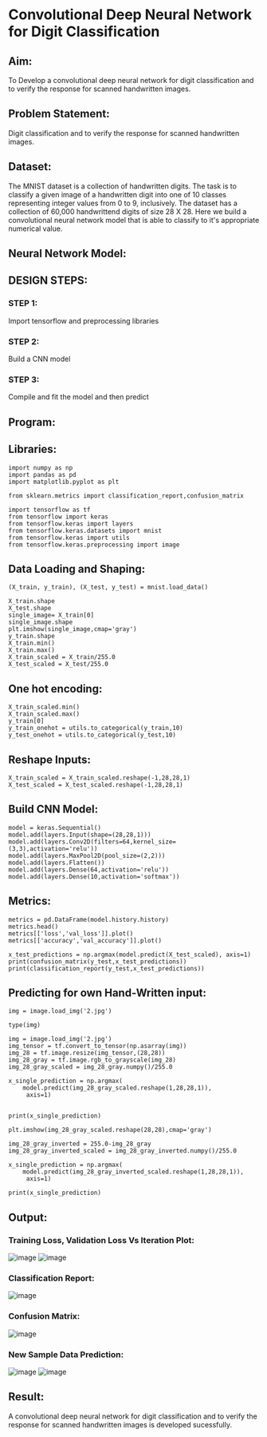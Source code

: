 # Convolutional Deep Neural Network for Digit Classification

## Aim:

To Develop a convolutional deep neural network for digit classification and to verify the response for scanned handwritten images.

## Problem Statement:
Digit classification and to verify the response for scanned handwritten images.
## Dataset:
The MNIST dataset is a collection of handwritten digits. The task is to classify a given image of a handwritten digit into one of 10 classes representing integer values from 0 to 9, inclusively. The dataset has a collection of 60,000 handwrittend digits of size 28 X 28. Here we build a convolutional neural network model that is able to classify to it's appropriate numerical value.

## Neural Network Model:



## DESIGN STEPS:
### STEP 1:
Import tensorflow and preprocessing libraries

### STEP 2:
Build a CNN model

### STEP 3:
Compile and fit the model and then predict

## Program:
## Libraries:
```
import numpy as np
import pandas as pd
import matplotlib.pyplot as plt

from sklearn.metrics import classification_report,confusion_matrix

import tensorflow as tf
from tensorflow import keras
from tensorflow.keras import layers
from tensorflow.keras.datasets import mnist
from tensorflow.keras import utils
from tensorflow.keras.preprocessing import image
```
## Data Loading and Shaping:
```
(X_train, y_train), (X_test, y_test) = mnist.load_data()

X_train.shape
X_test.shape
single_image= X_train[0]
single_image.shape
plt.imshow(single_image,cmap='gray')
y_train.shape
X_train.min()
X_train.max()
X_train_scaled = X_train/255.0
X_test_scaled = X_test/255.0
```
## One hot encoding:
```
X_train_scaled.min()
X_train_scaled.max()
y_train[0]
y_train_onehot = utils.to_categorical(y_train,10)
y_test_onehot = utils.to_categorical(y_test,10)
```
## Reshape Inputs:
```
X_train_scaled = X_train_scaled.reshape(-1,28,28,1)
X_test_scaled = X_test_scaled.reshape(-1,28,28,1)
```
## Build CNN Model:
```
model = keras.Sequential()
model.add(layers.Input(shape=(28,28,1)))
model.add(layers.Conv2D(filters=64,kernel_size=(3,3),activation='relu'))
model.add(layers.MaxPool2D(pool_size=(2,2)))
model.add(layers.Flatten())
model.add(layers.Dense(64,activation='relu'))
model.add(layers.Dense(10,activation='softmax'))
```
## Metrics:
```
metrics = pd.DataFrame(model.history.history)
metrics.head()
metrics[['loss','val_loss']].plot()
metrics[['accuracy','val_accuracy']].plot()

x_test_predictions = np.argmax(model.predict(X_test_scaled), axis=1)
print(confusion_matrix(y_test,x_test_predictions))
print(classification_report(y_test,x_test_predictions))
```
## Predicting for own Hand-Written input:
```
img = image.load_img('2.jpg')

type(img)

img = image.load_img('2.jpg')
img_tensor = tf.convert_to_tensor(np.asarray(img))
img_28 = tf.image.resize(img_tensor,(28,28))
img_28_gray = tf.image.rgb_to_grayscale(img_28)
img_28_gray_scaled = img_28_gray.numpy()/255.0

x_single_prediction = np.argmax(
    model.predict(img_28_gray_scaled.reshape(1,28,28,1)),
     axis=1)


print(x_single_prediction)

plt.imshow(img_28_gray_scaled.reshape(28,28),cmap='gray')

img_28_gray_inverted = 255.0-img_28_gray
img_28_gray_inverted_scaled = img_28_gray_inverted.numpy()/255.0

x_single_prediction = np.argmax(
    model.predict(img_28_gray_inverted_scaled.reshape(1,28,28,1)),
     axis=1)

print(x_single_prediction)
```

## Output:

### Training Loss, Validation Loss Vs Iteration Plot:
![image](https://github.com/SOMEASVAR/mnist-classification/assets/93434149/54911c63-d27b-4835-b465-ac5ee5b1784c)
![image](https://github.com/SOMEASVAR/mnist-classification/assets/93434149/b62a79ea-19fc-44f7-ae37-019809ac0dee)


### Classification Report:
![image](https://github.com/SOMEASVAR/mnist-classification/assets/93434149/a3e0a96b-0942-4d12-9526-c022e7dcf5f8)


### Confusion Matrix:

![image](https://github.com/SOMEASVAR/mnist-classification/assets/93434149/751dffd7-abef-4272-b379-76050ac296f5)


### New Sample Data Prediction:

![image](https://github.com/SOMEASVAR/mnist-classification/assets/93434149/1c0acbde-fbb4-4a62-b7e6-1486059e7ec2)
![image](https://github.com/SOMEASVAR/mnist-classification/assets/93434149/0ad49d2d-aef8-41d0-90da-0c9eb69d5e49)


## Result:
A convolutional deep neural network for digit classification and to verify the response for scanned handwritten images is developed sucessfully.
